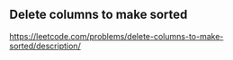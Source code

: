 ## Delete columns to make sorted
https://leetcode.com/problems/delete-columns-to-make-sorted/description/
